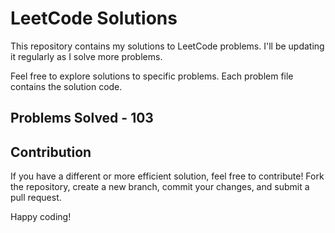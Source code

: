 # LeetCode Solutions

This repository contains my solutions to LeetCode problems. I'll be updating it regularly as I solve more problems.

Feel free to explore solutions to specific problems. Each problem file contains the solution code.

## Problems Solved - 103

## Contribution

If you have a different or more efficient solution, feel free to contribute! Fork the repository, create a new branch, commit your changes, and submit a pull request.

Happy coding!